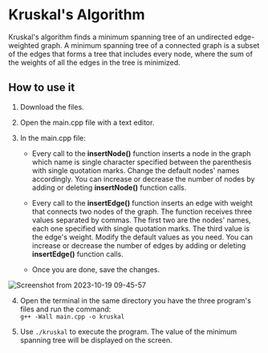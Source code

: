 # Kruskal's Algorithm

Kruskal's algorithm finds a minimum spanning tree of an undirected edge-weighted graph. A minimum spanning tree of a connected graph is a subset of the edges that forms a tree that includes every node, where the sum of the weights of all the edges in the tree is minimized.

## How to use it

1. Download the files.
  
2. Open the main.cpp file with a text editor.

3. In the main.cpp file:

   * Every call to the **insertNode()** function inserts a node in the graph which name is single character specified between the parenthesis with single quotation marks. Change the default nodes' names accordingly. You can increase or decrease the number of nodes by adding or deleting **insertNode()** function calls.

   * Every call to the **insertEdge()** function inserts an edge with weight that connects two nodes of the graph. The function receives three values separated by commas. The first two are the nodes' names, each one specified with single quotation marks. The third value is the edge's weight. Modify the default values as you need. You can increase or decrease the number of edges by adding or deleting **insertEdge()** function calls.

   * Once you are done, save the changes.

![Screenshot from 2023-10-19 09-45-57](https://github.com/franmorooliacci/Ford-FulkersonAlgorithm/assets/144138185/066e288d-5898-4de9-8b6e-e5a34a3dadb7)

4. Open the terminal in the same directory you have the three program's files and run the command:\
   `g++ -Wall main.cpp -o kruskal`

5. Use `./kruskal` to execute the program. The value of the minimum spanning tree will be displayed on the screen.
